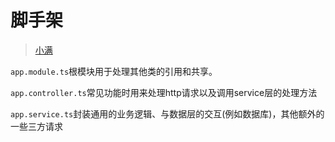 # 脚手架

> [小满](https://blog.csdn.net/qq1195566313/article/details/126213430?ops_request_misc=&request_id=ed8333d2f665449e8969ae3669cfa09e&biz_id=&utm_medium=distribute.pc_search_result.none-task-blog-2~blog~koosearch~default-21-126213430-null-null.268^v1^control&utm_term=nestjs&spm=1018.2226.3001.4450)

`app.module.ts`根模块用于处理其他类的引用和共享。

`app.controller.ts`常见功能时用来处理http请求以及调用service层的处理方法

`app.service.ts`封装通用的业务逻辑、与数据层的交互(例如数据库)，其他额外的一些三方请求